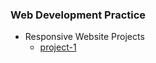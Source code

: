 
### Web Development Practice
   - Responsive Website Projects 
     - [project-1](https://gallant-kare-9fe2fd.netlify.app)
   
